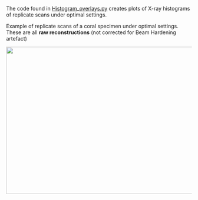 The code found in [Histogram_overlays.py](https://github.com/LeoBertiniNHM/CoralMethodsPaper/blob/main/HistogramsReplicateScans/Histogram_overlays.py)
creates plots of X-ray histograms of replicate scans under optimal settings.

Example of replicate scans of a coral specimen under optimal settings. These are all **raw reconstructions** (not corrected for Beam Hardening artefact)

<p align="center">
  <img src="https://github.com/LeoBertiniNHM/CoralMethodsPaper/blob/main/HistogramsReplicateScans/Histograms_Colony_1981.png" height="400" width="800" >
</p>

